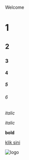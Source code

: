 Welcome

# 1
## 2
### 3
#### 4
##### 5
###### 6

*italic*

_italic_

**bold**

[klik sini](www.google.com)

![logo](https://www.google.com/search?q=logo&safe=strict&rlz=1C1GGRV_enID751ID751&source=lnms&tbm=isch&sa=X&ved=0ahUKEwiFwOWiwojgAhWJMI8KHdg7B1UQ_AUIDigB&biw=1366&bih=657#imgrc=7pmDf_67bAH-XM:)